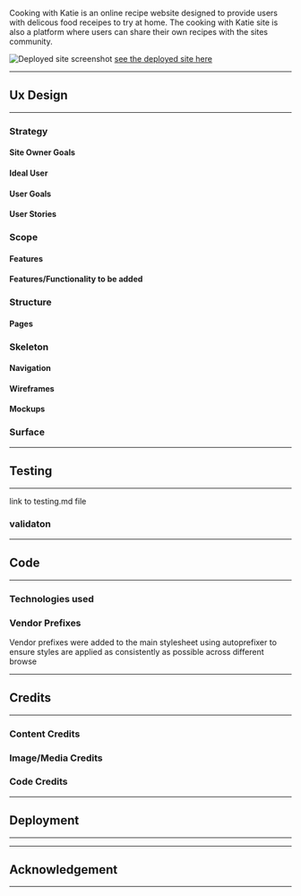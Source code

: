 Cooking with Katie is an online recipe website designed to provide users with delicous food receipes to try at home. The cooking with Katie site is
also a platform where users can share their own recipes with the sites community.

![Deployed site screenshot](placeholder_url)
[see the deployed site here]()

---
## Ux Design
---
### Strategy
  #### Site Owner Goals

  #### Ideal User

  #### User Goals

  #### User Stories

### Scope
 
  #### Features
  
  #### Features/Functionality to be added

### Structure

  #### Pages

### Skeleton
 
  #### Navigation

  #### Wireframes

  #### Mockups

### Surface
---
## Testing
---
link to testing.md file

### validaton
---
## Code
---
### Technologies used

### Vendor Prefixes

Vendor prefixes were added to the main stylesheet using autoprefixer to ensure styles are applied as consistently as possible across different browse

---
## Credits
---
### Content Credits

### Image/Media Credits

### Code Credits

---
## Deployment
---

---
## Acknowledgement
---